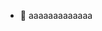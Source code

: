 - 👋 aaaaaaaaaaaaa
<!---
CherishTruong/CherishTruong is a ✨ special ✨ repository because its `README.md` (this file) appears on your GitHub profile.
You can click the Preview link to take a look at your changes.
--->
